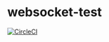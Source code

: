 # websocket-test
[![CircleCI](https://circleci.com/gh/MasatoraSakikoyama/websocket-test/tree/master.svg?style=svg)](https://circleci.com/gh/MasatoraSakikoyama/websocket-test/tree/master)
